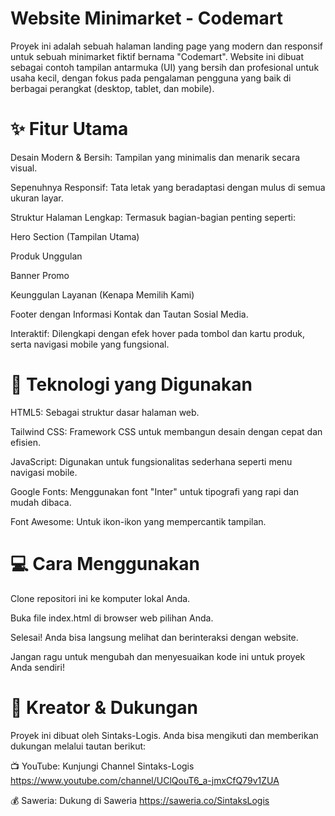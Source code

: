 # Website Minimarket - Codemart
Proyek ini adalah sebuah halaman landing page yang modern dan responsif untuk sebuah minimarket fiktif bernama "Codemart". Website ini dibuat sebagai contoh tampilan antarmuka (UI) yang bersih dan profesional untuk usaha kecil, dengan fokus pada pengalaman pengguna yang baik di berbagai perangkat (desktop, tablet, dan mobile).

# ✨ Fitur Utama
Desain Modern & Bersih: Tampilan yang minimalis dan menarik secara visual.

Sepenuhnya Responsif: Tata letak yang beradaptasi dengan mulus di semua ukuran layar.

Struktur Halaman Lengkap: Termasuk bagian-bagian penting seperti:

Hero Section (Tampilan Utama)

Produk Unggulan

Banner Promo

Keunggulan Layanan (Kenapa Memilih Kami)

Footer dengan Informasi Kontak dan Tautan Sosial Media.

Interaktif: Dilengkapi dengan efek hover pada tombol dan kartu produk, serta navigasi mobile yang fungsional.

# 🚀 Teknologi yang Digunakan
HTML5: Sebagai struktur dasar halaman web.

Tailwind CSS: Framework CSS untuk membangun desain dengan cepat dan efisien.

JavaScript: Digunakan untuk fungsionalitas sederhana seperti menu navigasi mobile.

Google Fonts: Menggunakan font "Inter" untuk tipografi yang rapi dan mudah dibaca.

Font Awesome: Untuk ikon-ikon yang mempercantik tampilan.

# 💻 Cara Menggunakan
Clone repositori ini ke komputer lokal Anda.

Buka file index.html di browser web pilihan Anda.

Selesai! Anda bisa langsung melihat dan berinteraksi dengan website.

Jangan ragu untuk mengubah dan menyesuaikan kode ini untuk proyek Anda sendiri!

# 👤 Kreator & Dukungan
Proyek ini dibuat oleh Sintaks-Logis. Anda bisa mengikuti dan memberikan dukungan melalui tautan berikut:

📺 YouTube: Kunjungi Channel Sintaks-Logis https://www.youtube.com/channel/UClQouT6_a-jmxCfQ79v1ZUA

💰 Saweria: Dukung di Saweria https://saweria.co/SintaksLogis
